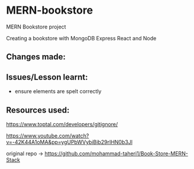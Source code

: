 # MERN-bookstore
MERN Bookstore project


Creating a bookstore with MongoDB Express React and Node

## Changes made:


## Issues/Lesson learnt:

- ensure elements are spelt correctly


## Resources used: 

https://www.toptal.com/developers/gitignore/

https://www.youtube.com/watch?v=-42K44A1oMA&pp=ygUPbWVybiBib29rIHN0b3Jl

original repo -> https://github.com/mohammad-taheri1/Book-Store-MERN-Stack